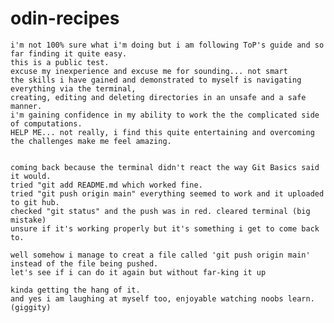 # odin-recipes
    i'm not 100% sure what i'm doing but i am following ToP's guide and so far finding it quite easy. 
    this is a public test. 
    excuse my inexperience and excuse me for sounding... not smart
    the skills i have gained and demonstrated to myself is navigating everything via the terminal,
    creating, editing and deleting directories in an unsafe and a safe manner.
    i'm gaining confidence in my ability to work the the complicated side of computations.
    HELP ME... not really, i find this quite entertaining and overcoming the challenges make me feel amazing.


    coming back because the terminal didn't react the way Git Basics said it would.
    tried "git add README.md which worked fine.
    tried "git push origin main" everything seemed to work and it uploaded to git hub.
    checked "git status" and the push was in red. cleared terminal (big mistake)
    unsure if it's working properly but it's something i get to come back to.

    well somehow i manage to creat a file called 'git push origin main' instead of the file being pushed.
    let's see if i can do it again but without far-king it up

    kinda getting the hang of it.
    and yes i am laughing at myself too, enjoyable watching noobs learn. (giggity)